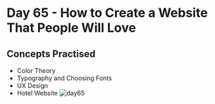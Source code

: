 
# Day 65 - How to Create a Website That People Will Love
## Concepts Practised
- Color Theory
- Typography and Choosing Fonts
- UX Design
- Hotel Website
![day65](https://user-images.githubusercontent.com/98851253/162840074-2b2f748b-8faa-4715-9aa9-aafd5118b511.gif)
